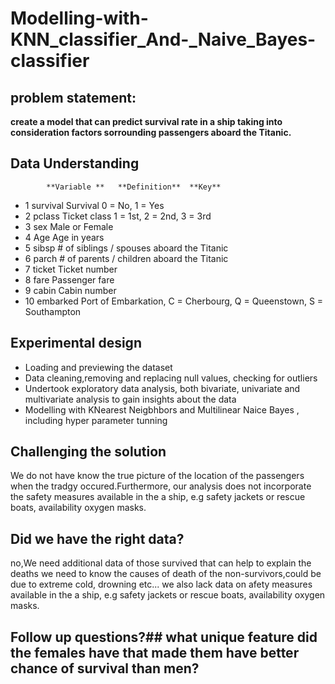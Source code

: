 # Modelling-with-KNN_classifier_And-_Naive_Bayes-classifier
## problem statement:
**create a model that can predict survival rate in a ship taking into consideration factors sorrounding passengers aboard the Titanic.**
## Data Understanding
			**Variable **	**Definition**	**Key**
*	1	survival		Survival	0 = No, 1 = Yes
*	2	pclass		Ticket class     	1 = 1st, 2 = 2nd, 3 = 3rd
*	3	sex		Male or Female
*	4	Age		Age in years	
*	5	sibsp		# of siblings / spouses aboard the Titanic	
*	6	parch		# of parents / children aboard the Titanic	
*	7	ticket		Ticket number	
*	8	fare		Passenger fare	
*	9	cabin		Cabin number	
*	10	embarked	Port of Embarkation,	C = Cherbourg, Q = Queenstown, S = Southampton


## Experimental design
* Loading and previewing the dataset
* Data cleaning,removing and replacing null values, checking for outliers
* Undertook exploratory data analysis, both bivariate, univariate and multivariate analysis to gain insights about the data
* Modelling with KNearest Neigbhbors and Multilinear Naice Bayes , including hyper parameter tunning 
## Challenging the solution
We do not have know the true picture of the location of the passengers when the tradgy occured.Furthermore, our analysis does not incorporate the safety measures available in the a ship, e.g safety jackets or rescue boats, availability oxygen masks. 

## Did we have the right data? ## 
no,We need additional data of those survived that can help to explain the deaths
 we need to know the causes of death of the non-survivors,could be due to extreme cold, drowning etc... we also lack data on afety measures available in the a ship, e.g safety jackets or rescue boats, availability oxygen masks. 
## Follow up questions?## what unique feature did the females have that made them have better chance of survival than men?

